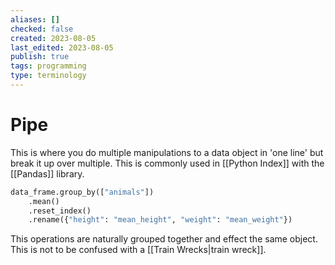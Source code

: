 ```yaml
---
aliases: []
checked: false
created: 2023-08-05
last_edited: 2023-08-05
publish: true
tags: programming
type: terminology
---
```

# Pipe

This is where you do multiple manipulations to a data object in 'one line' but break it up over multiple. This is commonly used in [[Python Index]] with the [[Pandas]] library.

```python
data_frame.group_by(["animals"])
	.mean()
	.reset_index()
	.rename({"height": "mean_height", "weight": "mean_weight"})
```

This operations are naturally grouped together and effect the same object. This is not to be confused with a [[Train Wrecks|train wreck]].
